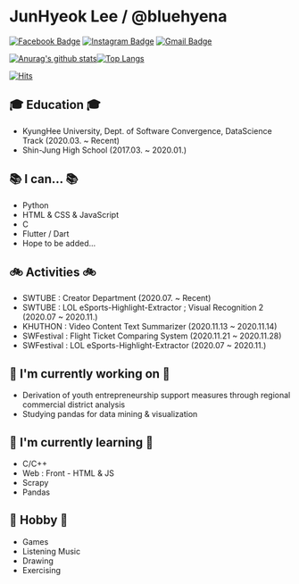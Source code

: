 <!--
### Hi there 👋


**bluehyena/bluehyena** is a ✨ _special_ ✨ repository because its `README.md` (this file) appears on your GitHub profile.

Here are some ideas to get you started:

- 👯 I’m looking to collaborate on ...
- 🤔 I’m looking for help with ...
- 💬 Ask me about ...
- 📫 How to reach me: ...
- 😄 Pronouns: ...
- ⚡ Fun fact: ...
-->

# JunHyeok Lee / @bluehyena

[![Facebook Badge](https://img.shields.io/badge/-Facebook-1877f2?style=flat-square&logo=facebook&logoColor=white&link=https://www.facebook.com/profile.php?id=100007411215380)](https://www.facebook.com/profile.php?id=100007411215380)
[![Instagram Badge](https://img.shields.io/badge/-Instagram-a877f2?style=flat-square&logo=Instagram&logoColor=white&link=https://www.instagram.com/bluehyena_/)](https://www.instagram.com/bluehyena_/)
[![Gmail Badge](https://img.shields.io/badge/-Gmail-d14836?style=flat-square&logo=Gmail&logoColor=white&link=mailto:bluehyena123@khu.ac.kr)](mailto:bluehyena123@khu.ac.kr)

[![Anurag's github stats](https://github-readme-stats.vercel.app/api?username=bluehyena&theme=merko&show_icons=true)](https://github.com/bluehyena)[![Top Langs](https://github-readme-stats.vercel.app/api/top-langs/?username=bluehyena&layout=compact)](https://github.com/bluehyena)

[![Hits](https://hits.seeyoufarm.com/api/count/incr/badge.svg?url=https%3A%2F%2Fgithub.com%2Fbluehyena%2Fhit-counter&count_bg=%2379C83D&title_bg=%23555555&icon=github.svg&icon_color=%23E7E7E7&title=hits&edge_flat=false)](https://hits.seeyoufarm.com)



## 🎓 Education 🎓
 - KyungHee University, Dept. of Software Convergence, DataScience Track (2020.03. ~ Recent)
 - Shin-Jung High School (2017.03. ~ 2020.01.)
  
## 📚 I can... 📚
 - Python
 - HTML & CSS & JavaScript
 - C
 - Flutter / Dart
 - Hope to be added...
 
## 🚲 Activities 🚲
 - SWTUBE : Creator Department (2020.07. ~ Recent)
 - SWTUBE : LOL eSports-Highlight-Extractor ; Visual Recognition 2 (2020.07 ~ 2020.11.) 
 - KHUTHON : Video Content Text Summarizer (2020.11.13 ~ 2020.11.14)
 - SWFestival : Flight Ticket Comparing System (2020.11.21 ~ 2020.11.28)
 - SWFestival : LOL eSports-Highlight-Extractor (2020.07 ~ 2020.11.)

## 🔭 I'm currently working on 🔭
 - Derivation of youth entrepreneurship support measures through regional commercial district analysis
 - Studying pandas for data mining & visualization

## 🌱 I'm currently learning 🌱
 - C/C++
 - Web : Front - HTML & JS 
 - Scrapy
 - Pandas

## 📌 Hobby 📌
 - Games
 - Listening Music
 - Drawing
 - Exercising
